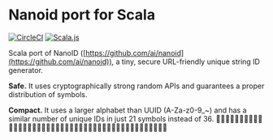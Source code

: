 # Nanoid port for Scala

[![CircleCI](https://circleci.com/gh/ssnickolay/scala-nanoid.svg?style=svg)](https://circleci.com/gh/ssnickolay/scala-nanoid)
[![Scala.js](https://www.scala-js.org/assets/badges/scalajs-0.6.17.svg)](https://www.scala-js.org)

Scala port of NanoID ([https://github.com/ai/nanoid](https://github.com/ai/nanoid)), a tiny, secure URL-friendly unique string ID generator.

**Safe.** It uses cryptographically strong random APIs and guarantees a proper distribution of symbols.

**Compact.** It uses a larger alphabet than UUID (A-Za-z0-9_~) and has a similar number of unique IDs in just 21 symbols instead of 36.
🤷🤷🤷🤷🤷🤷🤷🤷🤷🤷🤷🤷🤷🤷🤷🤷🤷🤷🤷🤷🤷🤷🤷🤷🤷🤷🤷🤷🤷🤷🤷🤷🤷🤷🤷🤷🤷🤷🤷🤷🤷🤷🤷🤷